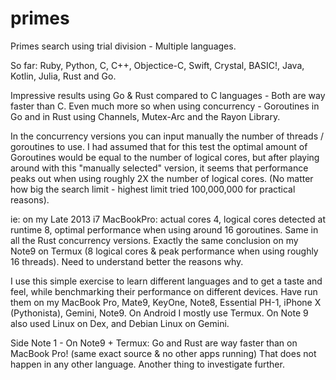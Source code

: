 # primes
Primes search using trial division - Multiple languages. 

So far: Ruby, Python, C, C++, Objectice-C, Swift, Crystal, BASIC!, Java, Kotlin, Julia, Rust and Go.

Impressive results using Go & Rust compared to C languages - Both are way faster than C.
Even much more so when using concurrency - Goroutines in Go and in Rust using Channels, Mutex-Arc and the Rayon Library.

In the concurrency versions you can input manually the number of threads / goroutines to use. 
I had assumed that for this test the optimal amount of Goroutines would be equal to the number of logical cores, but after playing around with this "manually selected" version, it seems that performance peaks out when using roughly 2X the number of logical cores. (No matter how big the search limit - highest limit tried 100,000,000 for practical reasons).

ie: on my Late 2013 i7 MacBookPro: actual cores 4, logical cores detected at runtime 8, optimal performance when using around 16 goroutines. Same in all the Rust concurrency versions. Exactly the same conclusion on my Note9 on Termux (8 logical cores & peak performance when using roughly 16 threads). Need to understand better the reasons why.

I use this simple exercise to learn different languages and to get a taste and feel, while benchmarking their performance on different devices. 
Have run them on my MacBook Pro, Mate9, KeyOne, Note8, Essential PH-1, iPhone X (Pythonista), Gemini, Note9.
On Android I mostly use Termux. On Note 9 also used Linux on Dex, and Debian Linux on Gemini.

Side Note 1 - On Note9 + Termux: Go and Rust are way faster than on MacBook Pro! (same exact source & no other apps running)
That does not happen in any other language. Another thing to investigate further.



